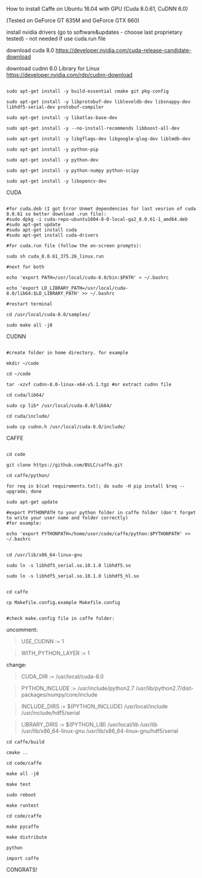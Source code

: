 How to install Caffe on Ubuntu 16.04 with GPU (Cuda 8.0.61, CuDNN 6.0)

(Tested on GeForce GT 635M and GeForce GTX 660)



install nvidia drivers (go to software&updates - choose last proprietary tested) - not needed if use cuda.run file 

download cuda 8.0 https://developer.nvidia.com/cuda-release-candidate-download

download cudnn 6.0 Library for Linux https://developer.nvidia.com/rdp/cudnn-download


```shell

sudo apt-get install -y build-essential cmake git pkg-config

sudo apt-get install -y libprotobuf-dev libleveldb-dev libsnappy-dev libhdf5-serial-dev protobuf-compiler

sudo apt-get install -y libatlas-base-dev

sudo apt-get install -y --no-install-recommends libboost-all-dev

sudo apt-get install -y libgflags-dev libgoogle-glog-dev liblmdb-dev

sudo apt-get install -y python-pip

sudo apt-get install -y python-dev

sudo apt-get install -y python-numpy python-scipy

sudo apt-get install -y libopencv-dev
```

CUDA

```shell

#for cuda.deb (I got Error Unmet dependencies for last vesrion of cuda 8.0.61 so better download .run file):
#sudo dpkg -i cuda-repo-ubuntu1604-8-0-local-ga2_8.0.61-1_amd64.deb
#sudo apt-get update
#sudo apt-get install cuda
#sudo apt-get install cuda-drivers

#for cuda.run file (follow the on-screen prompts):

sudo sh cuda_8.0.61_375.26_linux.run

#next for both

echo 'export PATH=/usr/local/cuda-8.0/bin:$PATH' » ~/.bashrc

echo 'export LD_LIBRARY_PATH=/usr/local/cuda-8.0/lib64:$LD_LIBRARY_PATH' >> ~/.bashrc

#restart terminal

cd /usr/local/cuda-8.0/samples/

sudo make all -j8
```

CUDNN

```shell

#create folder in home directory. for example

mkdir ~/code

cd ~/code

tar -xzvf cudnn-8.0-linux-x64-v5.1.tgz #or extract cudnn file

cd cuda/lib64/

sudo cp lib* /usr/local/cuda-8.0/lib64/

cd cuda/include/

sudo cp cudnn.h /usr/local/cuda-8.0/include/
```

CAFFE

```shell

cd code

git clone https://github.com/BVLC/caffe.git

cd caffe/python/

for req in $(cat requirements.txt); do sudo -H pip install $req --upgrade; done

sudo apt-get update

#export PYTHONPATH to your python folder in caffe folder (don't forget to write your user name and folder correctly)
#for example:

echo 'export PYTHONPATH=/home/user/code/caffe/python:$PYTHONPATH' >> ~/.bashrc


cd /usr/lib/x86_64-linux-gnu

sudo ln -s libhdf5_serial.so.10.1.0 libhdf5.so

sudo ln -s libhdf5_serial.so.10.1.0 libhdf5_hl.so


cd caffe

cp Makefile.config.example Makefile.config


#check make.config file in caffe folder:
```
uncomment: 

>USE_CUDNN := 1 

>WITH_PYTHON_LAYER := 1

change: 

>CUDA_DIR := /usr/local/cuda-8.0

>PYTHON_INCLUDE := /usr/include/python2.7 /usr/lib/python2.7/dist-packages/numpy/core/include 

>INCLUDE_DIRS := $(PYTHON_INCLUDE) /usr/local/include /usr/include/hdf5/serial

>LIBRARY_DIRS := $(PYTHON_LIB) /usr/local/lib /usr/lib /usr/lib/x86_64-linux-gnu /usr/lib/x86_64-linux-gnu/hdf5/serial

```shell
cd caffe/build

cmake ..

cd code/caffe

make all -j8

make test

sudo reboot

make runtest

cd code/caffe

make pycaffe

make distribute

python

import caffe
```
CONGRATS!
